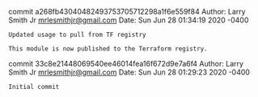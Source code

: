 commit a268fb43040482493753705712298a1f6e559f84
Author: Larry Smith Jr <mrlesmithjr@gmail.com>
Date:   Sun Jun 28 01:34:19 2020 -0400

    Updated usage to pull from TF registry
    
    This module is now published to the Terraform registry.

commit 33c8e21448069540ee46014fea16f672d9e7a6f4
Author: Larry Smith Jr <mrlesmithjr@gmail.com>
Date:   Sun Jun 28 01:29:23 2020 -0400

    Initial commit

